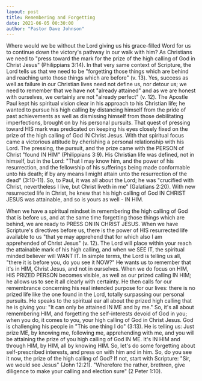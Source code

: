 ```yaml
---
layout: post
title: Remembering and Forgetting
date: 2021-06-05 00:30:00
author: "Pastor Dave Johnson"
---
```


Where would we be without the Lord giving us his grace-filled Word for us to continue down the victory's pathway in our walk with him? As Christians we need to "press toward the mark for the prize of the high calling of God in Christ Jesus" (Philippians 3:14). In that very same context of Scripture, the Lord tells us that we need to be "forgetting those things which are behind and reaching unto those things which are before" (v. 13). Yes, success as well as failure in our Christian lives need not define us, nor detour us; we need to remember that we have not "already attained" and as we are honest with ourselves, we certainly are not "already perfect" (v. 12). The Apostle Paul kept his spiritual vision clear in his approach to his Christian life; he wanted to pursue his high calling by distancing himself from the pride of past achievements as well as dismissing himself from those debilitating imperfections, brought on by his personal pursuits. That quest of pressing toward HIS mark was predicated on keeping his eyes closely fixed on the prize of the high calling of God IN Christ Jesus. With that spiritual focus came a victorious attitude by cherishing a personal relationship with his Lord. The pressing, the pursuit, and the prize came with the PERSON of Christ "found IN HIM" (Philippians 3:9). His Christian life was defined, not in himself, but in the Lord: "That I may know him, and the power of his resurrection, and the fellowship of his sufferings being made conformable unto his death; if by any means I might attain unto the resurrection of the dead" (3:10-11). So, to Paul, it was all about the Lord; he was "crucified with Christ, nevertheless I live, but Christ liveth in me" (Galatians 2:20). With new resurrected life in Christ, he knew that his high calling of God IN CHRIST JESUS was attainable, and so is yours as well - IN HIM.

When we have a spiritual mindset in remembering the high calling of God that is before us, and at the same time forgetting those things which are behind, we are ready to PRESS ON IN CHRIST JESUS. When we have Scripture's directives before us, there is the power of HIS resurrected life available to us "that ye may apprehend that for which also I am apprehended of Christ Jesus" (v. 12). The Lord will place within your reach the attainable mark of his high calling, and when we SEE IT, the spiritual minded believer will WANT IT. In simple terms, the Lord is telling us all, "there it is before you, do you see it NOW?" He wants us to remember that it's in HIM, Christ Jesus, and not in ourselves. When we do focus on HIM, HIS PRIZED PERSON becomes visible, as well as our prized calling IN HIM; he allows us to see it all clearly with certainty. He then calls for our remembrance concerning his real intended purpose for our lives: there is no prized life like the one found in the Lord, totally surpassing our personal pursuits. He speaks to the spiritual ear all about the prized high calling that he is giving you: "It can only be attained IN ME and by me." So, it's all about remembering HIM, and forgetting the self-interests devoid of God in you; when you do, it comes to you, your high calling of God in Christ Jesus. God is challenging his people in "This one thing I do" (3:13). He is telling us: Just prize ME, by knowing me, following me, apprehending with me, and you will be attaining the prize of you high calling of God IN ME. It's IN HIM and through HIM, by HIM, all by knowing HIM. So, let's do some forgetting about self-prescribed interests, and press on with him and in him. So, do you see it now, the prize of the high calling of God? If not, start with Scripture: "Sir, we would see Jesus" (John 12:21). "Wherefore the rather, brethren, give diligence to make your calling and election sure" (2 Peter 1:10).
